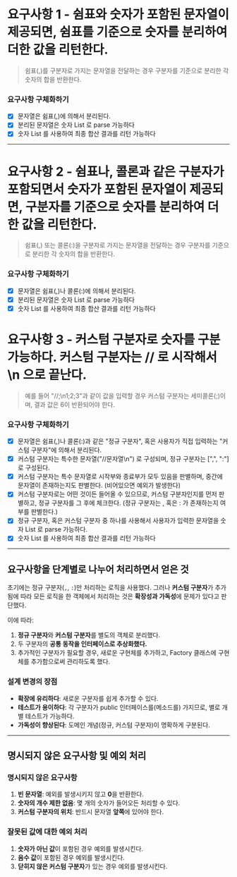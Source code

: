 # 요구사항 1 - 쉼표와 숫자가 포함된 문자열이 제공되면, 쉼표를 기준으로 숫자를 분리하여 더한 값을 리턴한다.

> 쉼표(,)를 구분자로 가지는 문자열을 전달하는 경우 구분자를 기준으로 분리한 각 숫자의 합을 반환한다.

### 요구사항 구체화하기

- [x] 문자열은 쉼표(,)에 의해서 분리된다.
- [x] 분리된 문자열은 숫자 List 로 parse 가능하다
- [x] 숫자 List 를 사용하여 최종 합산 결과를 리턴 가능하다

---

# 요구사항 2 - 쉼표나, 콜론과 같은 구분자가 포함되면서 숫자가 포함된 문자열이 제공되면, 구분자를 기준으로 숫자를 분리하여 더한 값을 리턴한다.

> 쉼표(,) 또는 콜론(:)을 구분자로 가지는 문자열을 전달하는 경우 구분자를 기준으로 분리한 각 숫자의 합을 반환한다.

### 요구사항 구체화하기

- [x] 문자열은 쉼표(,)나 콜론(:)에 의해서 분리된다.
- [x] 분리된 문자열은 숫자 List 로 parse 가능하다
- [x] 숫자 List 를 사용하여 최종 합산 결과를 리턴 가능하다

# 요구사항 3 - 커스텀 구분자로 숫자를 구분 가능하다. 커스텀 구분자는 // 로 시작해서 \n 으로 끝난다.

> 예를 들어 "//;\n1;2;3"과 같이 값을 입력할 경우 커스텀 구분자는 세미콜론(;)이며, 결과 값은 6이 반환되어야 한다.

### 요구사항 구체화하기

- [x] 문자열은 쉼표(,)나 콜론(:)과 같은 "정규 구분자", 혹은 사용자가 직접 입력하는 "커스텀 구분자"에 의해서 분리된다.
- [x] 커스텀 구분자는 특수한 문자열("//문자열\n") 로 구성되며, 정규 구분자는 [",", ":"] 로 구성된다.
- [x] 커스텀 구분자는 특수 문자열로 시작부와 종료부가 모두 있음을 판별하며, 중간에 문자열이 존재하는지도 판별한다. (비어있으면 예외가 발생한다)
- [x] 커스텀 구분자로는 어떤 것이든 들어올 수 있으므로, 커스텀 구분자인지를 먼저 판별하고, 정규 구분자를 그 후에 체크한다. (정규 구분자는 , 혹은 : 가 존재하는지 여부를 판별한다.)
- [x] 정규 구분자, 혹은 커스텀 구분자 중 하나를 사용해서 사용자가 입력한 문자열을 숫자 List 로 parse 가능하다.
- [x] 숫자 List 를 사용하여 최종 합산 결과를 리턴 가능하다

---

## 요구사항을 단계별로 나누어 처리하면서 얻은 것

초기에는 정규 구분자(`,`, `:`)만 처리하는 로직을 사용했다. 그러나 **커스텀 구분자**가 추가됨에 따라 모든 로직을 한 객체에서 처리하는 것은 **확장성과 가독성**에 문제가 있다고 판단했다.

이에 따라:

1. **정규 구분자**와 **커스텀 구분자**를 별도의 객체로 분리했다.
2. 두 구분자의 **공통 동작을 인터페이스로 추상화했다.**
3. 추가적인 구분자가 필요할 경우, 새로운 구현체를 추가하고, Factory 클래스에 구현체를 추가함으로써 관리하도록 했다.

### 설계 변경의 장점

- **확장에 유리하다**: 새로운 구분자를 쉽게 추가할 수 있다.
- **테스트가 용이하다**: 각 구분자가 public 인터페이스를(메소드를) 가지므로, 별로 개별 테스트가 가능하다.
- **가독성이 향상된다**: 도메인 개념(정규, 커스텀 구분자)이 명확하게 구분된다.

---

## 명시되지 않은 요구사항 및 예외 처리

### 명시되지 않은 요구사항

1. **빈 문자열**: 예외를 발생시키지 않고 **0**을 반환한다.
2. **숫자의 개수 제한 없음**: 몇 개의 숫자가 들어오든 처리할 수 있다.
3. **커스텀 구분자의 위치**: 반드시 문자열 **앞쪽**에 있어야 한다.

### 잘못된 값에 대한 예외 처리

1. **숫자가 아닌 값**이 포함된 경우 예외를 발생시킨다.
2. **음수 값**이 포함된 경우 예외를 발생시킨다.
3. **닫히지 않은 커스텀 구분자**가 있는 경우 예외를 발생시킨다.
